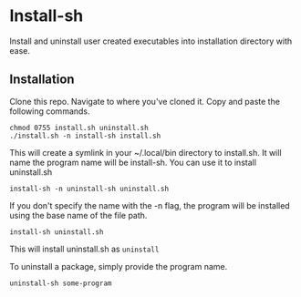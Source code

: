 # Install-sh

Install and uninstall user created executables into installation directory
with ease.

## Installation

Clone this repo. Navigate to where you've cloned it. Copy and paste the
following commands.

    chmod 0755 install.sh uninstall.sh
    ./install.sh -n install-sh install.sh

This will create a symlink in your ~/.local/bin directory to install.sh.
It will name the program name will be install-sh.
You can use it to install uninstall.sh

    install-sh -n uninstall-sh uninstall.sh

If you don't specify the name with the -n flag, the program will be installed
using the base name of the file path.

    install-sh uninstall.sh

This will install uninstall.sh as `uninstall`

To uninstall a package, simply provide the program name.

    uninstall-sh some-program


